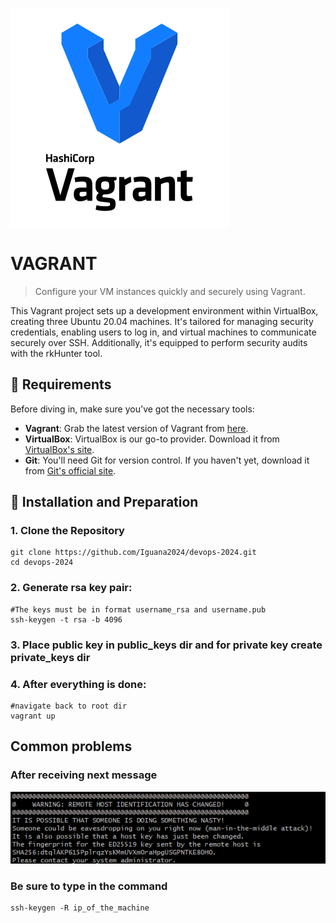 ![Vagrant Logo](/images/vagrant-logo.png)
# VAGRANT 
> Configure your VM instances quickly and securely using Vagrant.


This Vagrant project sets up a development environment within VirtualBox, creating three Ubuntu 20.04 machines. It's tailored for managing security credentials, enabling users to log in, and virtual machines to communicate securely over SSH. Additionally, it's equipped to perform security audits with the rkHunter tool.

## :key: Requirements

Before diving in, make sure you've got the necessary tools:

- **Vagrant**: Grab the latest version of Vagrant from [here](https://www.vagrantup.com/downloads.html).
- **VirtualBox**: VirtualBox is our go-to provider. Download it from [VirtualBox's site](https://www.virtualbox.org/wiki/Downloads).
- **Git**: You'll need Git for version control. If you haven't yet, download it from [Git's official site](https://git-scm.com/downloads).

## :wrench: Installation and Preparation

### 1. Clone the Repository
```
git clone https://github.com/Iguana2024/devops-2024.git
cd devops-2024
```
### 2. Generate rsa key pair:
```
#The keys must be in format username_rsa and username.pub
ssh-keygen -t rsa -b 4096
```
### 3. Place public key in public_keys dir and for private key create private_keys dir

### 4. After everything is done:
```
#navigate back to root dir
vagrant up
```

## Common problems
### After receiving next message
![Problem1](/images/problem1.png)
### Be sure to type in the command
```
ssh-keygen -R ip_of_the_machine
```
